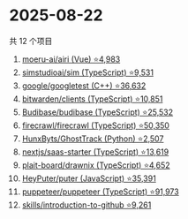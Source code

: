 # 2025-08-22

共 12 个项目

<!-- BEGIN GITHUB -->
<!-- 最后更新时间 2025-08-22 18:09:46 +0800 -->
1. [moeru-ai/airi (Vue) ⭐4,983](https://github.com/moeru-ai/airi)
1. [simstudioai/sim (TypeScript) ⭐9,531](https://github.com/simstudioai/sim)
1. [google/googletest (C++) ⭐36,632](https://github.com/google/googletest)
1. [bitwarden/clients (TypeScript) ⭐10,851](https://github.com/bitwarden/clients)
1. [Budibase/budibase (TypeScript) ⭐25,532](https://github.com/Budibase/budibase)
1. [firecrawl/firecrawl (TypeScript) ⭐50,350](https://github.com/firecrawl/firecrawl)
1. [HunxByts/GhostTrack (Python) ⭐2,507](https://github.com/HunxByts/GhostTrack)
1. [nextjs/saas-starter (TypeScript) ⭐13,619](https://github.com/nextjs/saas-starter)
1. [plait-board/drawnix (TypeScript) ⭐4,652](https://github.com/plait-board/drawnix)
1. [HeyPuter/puter (JavaScript) ⭐35,391](https://github.com/HeyPuter/puter)
1. [puppeteer/puppeteer (TypeScript) ⭐91,973](https://github.com/puppeteer/puppeteer)
1. [skills/introduction-to-github ⭐9,261](https://github.com/skills/introduction-to-github)
<!-- END GITHUB -->